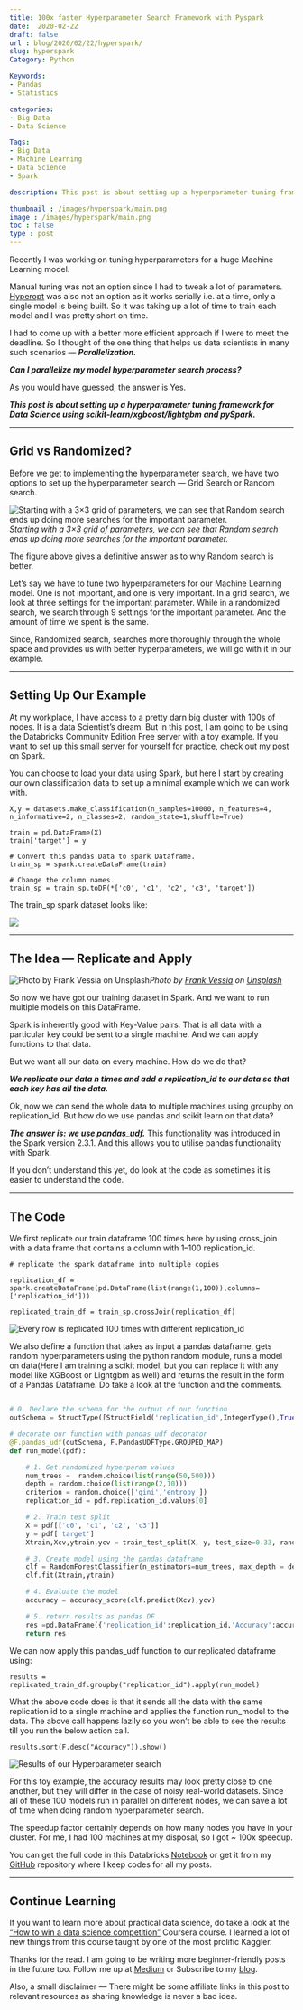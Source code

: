 ```yaml
---
title: 100x faster Hyperparameter Search Framework with Pyspark
date:  2020-02-22
draft: false
url : blog/2020/02/22/hyperspark/
slug: hyperspark
Category: Python

Keywords:
- Pandas
- Statistics

categories:
- Big Data
- Data Science

Tags:
- Big Data
- Machine Learning
- Data Science
- Spark

description: This post is about setting up a hyperparameter tuning framework for Data Science using scikit-learn/xgboost/lightgbm and pySpark

thumbnail : /images/hyperspark/main.png
image : /images/hyperspark/main.png
toc : false
type : post
---
```



Recently I was working on tuning hyperparameters for a huge Machine Learning model.

Manual tuning was not an option since I had to tweak a lot of parameters. [Hyperopt](https://towardsdatascience.com/automate-hyperparameter-tuning-for-your-models-71b18f819604) was also not an option as it works serially i.e. at a time, only a single model is being built. So it was taking up a lot of time to train each model and I was pretty short on time.

I had to come up with a better more efficient approach if I were to meet the deadline. So I thought of the one thing that helps us data scientists in many such scenarios — ***Parallelization.***

***Can I parallelize my model hyperparameter search process?***

As you would have guessed, the answer is Yes.

***This post is about setting up a hyperparameter tuning framework for Data Science using scikit-learn/xgboost/lightgbm and pySpark.***

---

## Grid vs Randomized?

Before we get to implementing the hyperparameter search, we have two options to set up the hyperparameter search — Grid Search or Random search.

![Starting with a 3×3 grid of parameters, we can see that Random search ends up doing more searches for the important parameter.](/images/hyperspark/0.png)*Starting with a 3×3 grid of parameters, we can see that Random search ends up doing more searches for the important parameter.*

The figure above gives a definitive answer as to why Random search is better.

Let’s say we have to tune two hyperparameters for our Machine Learning model. One is not important, and one is very important. In a grid search, we look at three settings for the important parameter. While in a randomized search, we search through 9 settings for the important parameter. And the amount of time we spent is the same.

Since, Randomized search, searches more thoroughly through the whole space and provides us with better hyperparameters, we will go with it in our example.

---

## Setting Up Our Example

At my workplace, I have access to a pretty darn big cluster with 100s of nodes. It is a data Scientist’s dream. But in this post, I am going to be using the Databricks Community Edition Free server with a toy example. If you want to set up this small server for yourself for practice, check out my [post](https://towardsdatascience.com/the-hitchhikers-guide-to-handle-big-data-using-spark-90b9be0fe89a) on Spark.

You can choose to load your data using Spark, but here I start by creating our own classification data to set up a minimal example which we can work with.

    X,y = datasets.make_classification(n_samples=10000, n_features=4, n_informative=2, n_classes=2, random_state=1,shuffle=True)

    train = pd.DataFrame(X)
    train['target'] = y

    # Convert this pandas Data to spark Dataframe.
    train_sp = spark.createDataFrame(train)

    # Change the column names.
    train_sp = train_sp.toDF(*['c0', 'c1', 'c2', 'c3', 'target'])

The train_sp spark dataset looks like:

![](/images/hyperspark/1.png)

---

## The Idea — Replicate and Apply

![Photo by [Frank Vessia](https://unsplash.com/@frankvex?utm_source=medium&utm_medium=referral) on [Unsplash](https://unsplash.com?utm_source=medium&utm_medium=referral)](/images/hyperspark/2.png)*Photo by [Frank Vessia](https://unsplash.com/@frankvex?utm_source=medium&utm_medium=referral) on [Unsplash](https://unsplash.com?utm_source=medium&utm_medium=referral)*

So now we have got our training dataset in Spark. And we want to run multiple models on this DataFrame.

Spark is inherently good with Key-Value pairs. That is all data with a particular key could be sent to a single machine. And we can apply functions to that data.

But we want all our data on every machine. How do we do that?

***We replicate our data n times and add a replication_id to our data so that each key has all the data.***

Ok, now we can send the whole data to multiple machines using groupby on replication_id. But how do we use pandas and scikit learn on that data?

***The answer is: we use pandas_udf.*** This functionality was introduced in the Spark version 2.3.1. And this allows you to utilise pandas functionality with Spark.

If you don’t understand this yet, do look at the code as sometimes it is easier to understand the code.

---

## The Code

We first replicate our train dataframe 100 times here by using cross_join with a data frame that contains a column with 1–100 replication_id.

    # replicate the spark dataframe into multiple copies

    replication_df = spark.createDataFrame(pd.DataFrame(list(range(1,100)),columns=['replication_id']))

    replicated_train_df = train_sp.crossJoin(replication_df)

![Every row is replicated 100 times with different replication_id](/images/hyperspark/3.png)

We also define a function that takes as input a pandas dataframe, gets random hyperparameters using the python random module, runs a model on data(Here I am training a scikit model, but you can replace it with any model like XGBoost or Lightgbm as well) and returns the result in the form of a Pandas Dataframe. Do take a look at the function and the comments.

```py

# 0. Declare the schema for the output of our function
outSchema = StructType([StructField('replication_id',IntegerType(),True),StructField('Accuracy',DoubleType(),True),StructField('num_trees',IntegerType(),True),StructField('depth',IntegerType(),True),StructField('criterion',StringType(),True)])

# decorate our function with pandas_udf decorator
@F.pandas_udf(outSchema, F.PandasUDFType.GROUPED_MAP)
def run_model(pdf):

    # 1. Get randomized hyperparam values
    num_trees =  random.choice(list(range(50,500)))
    depth = random.choice(list(range(2,10)))
    criterion = random.choice(['gini','entropy'])
    replication_id = pdf.replication_id.values[0]

    # 2. Train test split
    X = pdf[['c0', 'c1', 'c2', 'c3']]
    y = pdf['target']
    Xtrain,Xcv,ytrain,ycv = train_test_split(X, y, test_size=0.33, random_state=42)

    # 3. Create model using the pandas dataframe
    clf = RandomForestClassifier(n_estimators=num_trees, max_depth = depth, criterion =criterion)
    clf.fit(Xtrain,ytrain)

    # 4. Evaluate the model
    accuracy = accuracy_score(clf.predict(Xcv),ycv)

    # 5. return results as pandas DF
    res =pd.DataFrame({'replication_id':replication_id,'Accuracy':accuracy, 'num_trees':num_trees,'depth':depth,'criterion':criterion}, index=[0])
    return res
```

We can now apply this pandas_udf function to our replicated dataframe using:

    results = replicated_train_df.groupby("replication_id").apply(run_model)

What the above code does is that it sends all the data with the same replication id to a single machine and applies the function run_model to the data. The above call happens lazily so you won’t be able to see the results till you run the below action call.

    results.sort(F.desc("Accuracy")).show()

![Results of our Hyperparameter search](/images/hyperspark/4.png)

For this toy example, the accuracy results may look pretty close to one another, but they will differ in the case of noisy real-world datasets. Since all of these 100 models run in parallel on different nodes, we can save a lot of time when doing random hyperparameter search.

The speedup factor certainly depends on how many nodes you have in your cluster. For me, I had 100 machines at my disposal, so I got ~ 100x speedup.

You can get the full code in this Databricks [Notebook](https://databricks-prod-cloudfront.cloud.databricks.com/public/4027ec902e239c93eaaa8714f173bcfc/7664398068420572/3438177909678058/3797400441762013/latest.html) or get it from my [GitHub](https://github.com/MLWhiz/data_science_blogs/tree/master/spark_hyperparams_tuning) repository where I keep codes for all my posts.

---

## Continue Learning

If you want to learn more about practical data science, do take a look at the [“How to win a data science competition”](https://www.coursera.org/specializations/aml?siteID=lVarvwc5BD0-BShznKdc3CUauhfsM7_8xw&utm_content=2&utm_medium=partners&utm_source=linkshare&utm_campaign=lVarvwc5BD0) Coursera course. I learned a lot of new things from this course taught by one of the most prolific Kaggler.

Thanks for the read. I am going to be writing more beginner-friendly posts in the future too. Follow me up at [Medium](https://mlwhiz.medium.com/?source=post_page---------------------------) or Subscribe to my [blog](https://mlwhiz.ck.page/a9b8bda70c).

Also, a small disclaimer — There might be some affiliate links in this post to relevant resources as sharing knowledge is never a bad idea.
